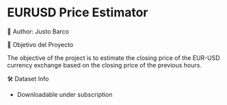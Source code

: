 # EURUSD Price Estimator

📌 Author:  Justo Barco 

🎯 Objetivo del Proyecto

The objective of the project is to estimate the closing price of the EUR-USD currency exchange based on the closing price of the previous hours.

🛠 Dataset Info

- Downloadable under subscription